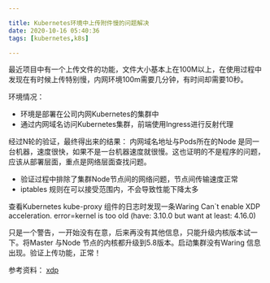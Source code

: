 ```yaml
---

title: Kubernetes环境中上传附件慢的问题解决
date: 2020-10-16 05:40:36
tags: [kubernetes,k8s]

---
```


最近项目中有一个上传文件的功能，文件大小基本上在100M以上，在使用过程中发现在有时候上传特别慢，内网环境100m需要几分钟，有时间却需要10秒。

<!-- more -->

环境情况：

- 环境是部署在公司内网Kubernetes的集群中
- 通过内网域名访问Kubernetes集群，前端使用Ingress进行反射代理
  
经过N轮的验证，最终得出来的结果：
内网域名地址与Pods所在的Node 是同一台机器，速度很快，如果不是一台机器速度就很慢。这也证明的不是程序的问题，应该从部署层面，重点是网络层面查找问题。

- 验证过程中排除了集群Node节点间的网络问题，节点间传输速度正常
- iptables 规则在可以接受范围内，不会导致性能下降太多

查看Kubernetes kube-proxy 组件的日志时发现一条Waring Can`t enable XDP acceleration. error=kernel is too old (have: 3.10.0 but want at least: 4.16.0)

只是一个警告，一开始没有在意，后来再没有其他信息，只能升级内核版本试一下。将Master 与Node 节点的内核都升级到5.8版本。启动集群没有Waring 信息出现。验证上传功能，正常！

参考资料：
[xdp](https://www.iovisor.org/technology/xdp)